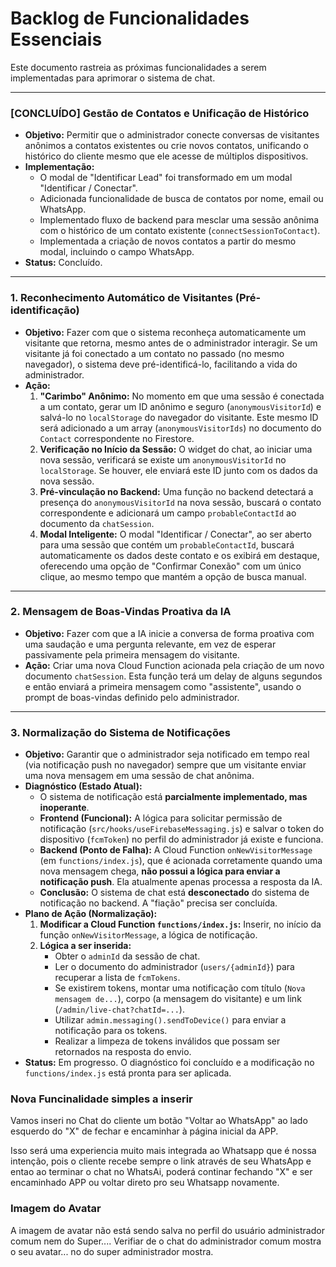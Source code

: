 # Backlog de Funcionalidades Essenciais

Este documento rastreia as próximas funcionalidades a serem implementadas para aprimorar o sistema de chat.

---

### [CONCLUÍDO] Gestão de Contatos e Unificação de Histórico

*   **Objetivo:** Permitir que o administrador conecte conversas de visitantes anônimos a contatos existentes ou crie novos contatos, unificando o histórico do cliente mesmo que ele acesse de múltiplos dispositivos.
*   **Implementação:**
    *   O modal de "Identificar Lead" foi transformado em um modal "Identificar / Conectar".
    *   Adicionada funcionalidade de busca de contatos por nome, email ou WhatsApp.
    *   Implementado fluxo de backend para mesclar uma sessão anônima com o histórico de um contato existente (`connectSessionToContact`).
    *   Implementada a criação de novos contatos a partir do mesmo modal, incluindo o campo WhatsApp.
*   **Status:** Concluído.

---

### 1. Reconhecimento Automático de Visitantes (Pré-identificação)

*   **Objetivo:** Fazer com que o sistema reconheça automaticamente um visitante que retorna, mesmo antes de o administrador interagir. Se um visitante já foi conectado a um contato no passado (no mesmo navegador), o sistema deve pré-identificá-lo, facilitando a vida do administrador.
*   **Ação:**
    1.  **"Carimbo" Anônimo:** No momento em que uma sessão é conectada a um contato, gerar um ID anônimo e seguro (`anonymousVisitorId`) e salvá-lo no `localStorage` do navegador do visitante. Este mesmo ID será adicionado a um array (`anonymousVisitorIds`) no documento do `Contact` correspondente no Firestore.
    2.  **Verificação no Início da Sessão:** O widget do chat, ao iniciar uma nova sessão, verificará se existe um `anonymousVisitorId` no `localStorage`. Se houver, ele enviará este ID junto com os dados da nova sessão.
    3.  **Pré-vinculação no Backend:** Uma função no backend detectará a presença do `anonymousVisitorId` na nova sessão, buscará o contato correspondente e adicionará um campo `probableContactId` ao documento da `chatSession`.
    4.  **Modal Inteligente:** O modal "Identificar / Conectar", ao ser aberto para uma sessão que contém um `probableContactId`, buscará automaticamente os dados deste contato e os exibirá em destaque, oferecendo uma opção de "Confirmar Conexão" com um único clique, ao mesmo tempo que mantém a opção de busca manual.

---

### 2. Mensagem de Boas-Vindas Proativa da IA

*   **Objetivo:** Fazer com que a IA inicie a conversa de forma proativa com uma saudação e uma pergunta relevante, em vez de esperar passivamente pela primeira mensagem do visitante.
*   **Ação:** Criar uma nova Cloud Function acionada pela criação de um novo documento `chatSession`. Esta função terá um delay de alguns segundos e então enviará a primeira mensagem como "assistente", usando o prompt de boas-vindas definido pelo administrador.

---

### 3. Normalização do Sistema de Notificações

*   **Objetivo:** Garantir que o administrador seja notificado em tempo real (via notificação push no navegador) sempre que um visitante enviar uma nova mensagem em uma sessão de chat anônima.
*   **Diagnóstico (Estado Atual):**
    *   O sistema de notificação está **parcialmente implementado, mas inoperante**.
    *   **Frontend (Funcional):** A lógica para solicitar permissão de notificação (`src/hooks/useFirebaseMessaging.js`) e salvar o token do dispositivo (`fcmToken`) no perfil do administrador já existe e funciona.
    *   **Backend (Ponto de Falha):** A Cloud Function `onNewVisitorMessage` (em `functions/index.js`), que é acionada corretamente quando uma nova mensagem chega, **não possui a lógica para enviar a notificação push**. Ela atualmente apenas processa a resposta da IA.
    *   **Conclusão:** O sistema de chat está **desconectado** do sistema de notificação no backend. A "fiação" precisa ser concluída.
*   **Plano de Ação (Normalização):**
    1.  **Modificar a Cloud Function `functions/index.js`:** Inserir, no início da função `onNewVisitorMessage`, a lógica de notificação.
    2.  **Lógica a ser inserida:**
        *   Obter o `adminId` da sessão de chat.
        *   Ler o documento do administrador (`users/{adminId}`) para recuperar a lista de `fcmTokens`.
        *   Se existirem tokens, montar uma notificação com título (`Nova mensagem de...`), corpo (a mensagem do visitante) e um link (`/admin/live-chat?chatId=...`).
        *   Utilizar `admin.messaging().sendToDevice()` para enviar a notificação para os tokens.
        *   Realizar a limpeza de tokens inválidos que possam ser retornados na resposta do envio.
*   **Status:** Em progresso. O diagnóstico foi concluído e a modificação no `functions/index.js` está pronta para ser aplicada.

### Nova Funcinalidade simples a inserir
Vamos inseri no Chat do cliente um botão "Voltar ao WhatsApp" ao lado esquerdo do "X" de fechar e encaminhar à página inicial da APP.

Isso será uma experiencia muito mais integrada ao Whatsapp que é nossa intenção, pois o cliente recebe sempre o link através de seu WhatsApp e entao ao terminar o chat no WhatsAi, poderá continar fechando "X" e ser encaminhado APP ou voltar direto pro seu Whatsapp novamente.

### Imagem do Avatar

A imagem de avatar não está sendo salva no perfil do usuário administrador comum nem do Super.... Verifiar de o chat do administrador comum mostra o seu avatar... no do super administrador mostra.
